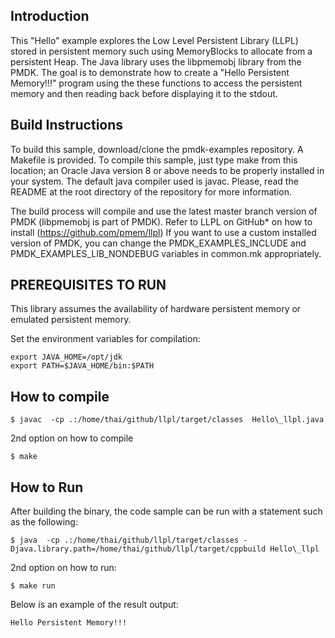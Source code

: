 ## Introduction

This "Hello" example explores the Low Level Persistent Library (LLPL) stored in
persistent memory such using MemoryBlocks to allocate from a persistent Heap.
The Java library uses the libpmemobj library from the PMDK.  The goal is to
demonstrate how to create a "Hello Persistent Memory!!!" program using the
these functions to access the persistent memory and then reading back before
displaying it to the stdout. 

## Build Instructions

To build this sample, download/clone the pmdk-examples repository. A Makefile
is provided. To compile this sample, just type make from this location; an
Oracle Java version 8 or above needs to be properly installed in your system.
The default java compiler used is javac. Please, read the README at the root
directory of the repository for more information.

The build process will compile and use the latest master branch version of PMDK
(libpmemobj is part of PMDK). Refer to LLPL on GitHub* on how to install
(https://github.com/pmem/llpl) If you want to use a custom installed version of
PMDK, you can change the PMDK_EXAMPLES_INCLUDE and PMDK_EXAMPLES_LIB_NONDEBUG
variables in common.mk appropriately.

## PREREQUISITES TO RUN

This library assumes the availability of hardware persistent memory or emulated
persistent memory. 

Set the environment variables for compilation:

	export JAVA_HOME=/opt/jdk
	export PATH=$JAVA_HOME/bin:$PATH

## How to compile

	$ javac  -cp .:/home/thai/github/llpl/target/classes  Hello\_llpl.java

2nd option on how to compile

	$ make

## How to Run

After building the binary, the code sample can be run with a statement such as
the following:

	$ java  -cp .:/home/thai/github/llpl/target/classes -Djava.library.path=/home/thai/github/llpl/target/cppbuild Hello\_llpl

2nd option on how to run:

	$ make run

Below is an example of the result output:

	Hello Persistent Memory!!!
